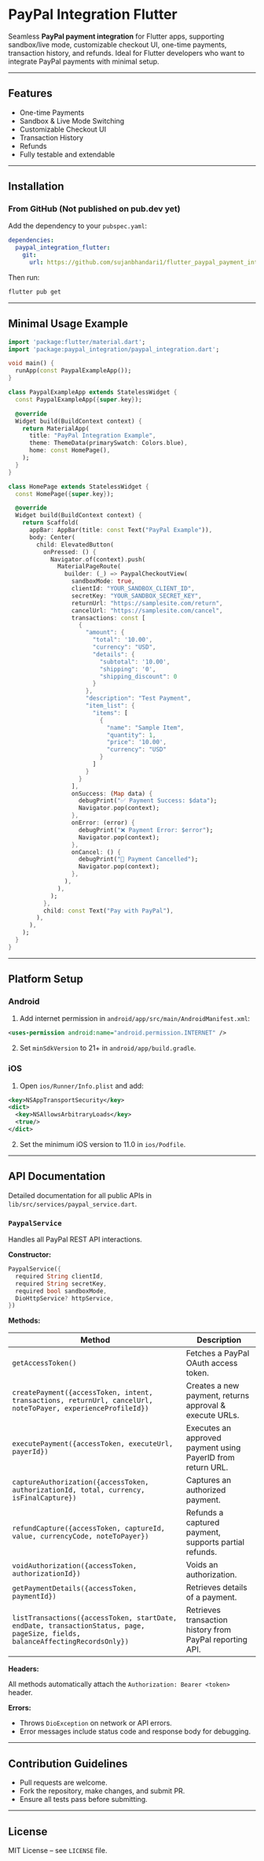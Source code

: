 # PayPal Integration Flutter

Seamless **PayPal payment integration** for Flutter apps, supporting sandbox/live mode, customizable checkout UI, one-time payments, transaction history, and refunds. Ideal for Flutter developers who want to integrate PayPal payments with minimal setup.

---

## Features

* One-time Payments
* Sandbox & Live Mode Switching
* Customizable Checkout UI
* Transaction History
* Refunds
* Fully testable and extendable

---

## Installation

### From GitHub (Not published on pub.dev yet)

Add the dependency to your `pubspec.yaml`:

```yaml
dependencies:
  paypal_integration_flutter:
    git:
      url: https://github.com/sujanbhandari1/flutter_paypal_payment_integration.git
```

Then run:

```bash
flutter pub get
```

---

## Minimal Usage Example

```dart
import 'package:flutter/material.dart';
import 'package:paypal_integration/paypal_integration.dart';

void main() {
  runApp(const PaypalExampleApp());
}

class PaypalExampleApp extends StatelessWidget {
  const PaypalExampleApp({super.key});

  @override
  Widget build(BuildContext context) {
    return MaterialApp(
      title: "PayPal Integration Example",
      theme: ThemeData(primarySwatch: Colors.blue),
      home: const HomePage(),
    );
  }
}

class HomePage extends StatelessWidget {
  const HomePage({super.key});

  @override
  Widget build(BuildContext context) {
    return Scaffold(
      appBar: AppBar(title: const Text("PayPal Example")),
      body: Center(
        child: ElevatedButton(
          onPressed: () {
            Navigator.of(context).push(
              MaterialPageRoute(
                builder: (_) => PaypalCheckoutView(
                  sandboxMode: true,
                  clientId: "YOUR_SANDBOX_CLIENT_ID",
                  secretKey: "YOUR_SANDBOX_SECRET_KEY",
                  returnUrl: "https://samplesite.com/return",
                  cancelUrl: "https://samplesite.com/cancel",
                  transactions: const [
                    {
                      "amount": {
                        "total": '10.00',
                        "currency": "USD",
                        "details": {
                          "subtotal": '10.00',
                          "shipping": '0',
                          "shipping_discount": 0
                        }
                      },
                      "description": "Test Payment",
                      "item_list": {
                        "items": [
                          {
                            "name": "Sample Item",
                            "quantity": 1,
                            "price": '10.00',
                            "currency": "USD"
                          }
                        ]
                      }
                    }
                  ],
                  onSuccess: (Map data) {
                    debugPrint("✅ Payment Success: $data");
                    Navigator.pop(context);
                  },
                  onError: (error) {
                    debugPrint("❌ Payment Error: $error");
                    Navigator.pop(context);
                  },
                  onCancel: () {
                    debugPrint("🚫 Payment Cancelled");
                    Navigator.pop(context);
                  },
                ),
              ),
            );
          },
          child: const Text("Pay with PayPal"),
        ),
      ),
    );
  }
}
```

---

## Platform Setup

### Android

1. Add internet permission in `android/app/src/main/AndroidManifest.xml`:

```xml
<uses-permission android:name="android.permission.INTERNET" />
```

2. Set `minSdkVersion` to 21+ in `android/app/build.gradle`.

### iOS

1. Open `ios/Runner/Info.plist` and add:

```xml
<key>NSAppTransportSecurity</key>
<dict>
  <key>NSAllowsArbitraryLoads</key>
  <true/>
</dict>
```

2. Set the minimum iOS version to 11.0 in `ios/Podfile`.

---

## API Documentation

Detailed documentation for all public APIs in `lib/src/services/paypal_service.dart`.

### `PaypalService`

Handles all PayPal REST API interactions.

**Constructor:**

```dart
PaypalService({
  required String clientId,
  required String secretKey,
  required bool sandboxMode,
  DioHttpService? httpService,
})
```

**Methods:**

| Method                                                                                                                        | Description                                                 |
| ----------------------------------------------------------------------------------------------------------------------------- | ----------------------------------------------------------- |
| `getAccessToken()`                                                                                                            | Fetches a PayPal OAuth access token.                        |
| `createPayment({accessToken, intent, transactions, returnUrl, cancelUrl, noteToPayer, experienceProfileId})`                  | Creates a new payment, returns approval & execute URLs.     |
| `executePayment({accessToken, executeUrl, payerId})`                                                                          | Executes an approved payment using PayerID from return URL. |
| `captureAuthorization({accessToken, authorizationId, total, currency, isFinalCapture})`                                       | Captures an authorized payment.                             |
| `refundCapture({accessToken, captureId, value, currencyCode, noteToPayer})`                                                   | Refunds a captured payment, supports partial refunds.       |
| `voidAuthorization({accessToken, authorizationId})`                                                                           | Voids an authorization.                                     |
| `getPaymentDetails({accessToken, paymentId})`                                                                                 | Retrieves details of a payment.                             |
| `listTransactions({accessToken, startDate, endDate, transactionStatus, page, pageSize, fields, balanceAffectingRecordsOnly})` | Retrieves transaction history from PayPal reporting API.    |

**Headers:**

All methods automatically attach the `Authorization: Bearer <token>` header.

**Errors:**

* Throws `DioException` on network or API errors.
* Error messages include status code and response body for debugging.

---

## Contribution Guidelines

* Pull requests are welcome.
* Fork the repository, make changes, and submit PR.
* Ensure all tests pass before submitting.

---

## License

MIT License – see `LICENSE` file.
